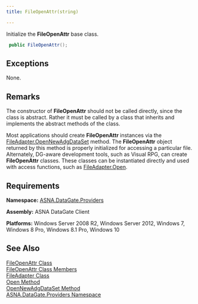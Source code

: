 ```yaml
---
title: FileOpenAttr(string)

---
```


Initialize the **FileOpenAttr** base class.

```cs
 public FileOpenAttr();
```

## Exceptions

None.
## Remarks

The constructor of **FileOpenAttr** should not be called directly, since the class is abstract. Rather it must be called by a class that inherits and implements the abstract methods of the class.

Most applications should create **FileOpenAttr** instances via the [ FileAdapter.OpenNewAdgDataSet](file-adapter-class-open-new-adg-dataset-method.html) method. The **FileOpenAttr** object returned by this method is properly initialized for accessing a particular file. Alternately, DG-aware development tools, such as Visual RPG, can create **FileOpenAttr** classes. These classes can be instantiated directly and used with access functions, such as [ FileAdapter.Open](file-adapter-class-open-method.html).
## Requirements

**Namespace:** [ ASNA.DataGate.Providers](datagate-providers-namespace.html) 

**Assembly:** ASNA DataGate Client

**Platforms:** Windows Server 2008 R2, Windows Server 2012, Windows 7, Windows 8 Pro, Windows 8.1 Pro, Windows 10
## See Also


[FileOpenAttr Class](adg-dataset-class.html)
      <br />
[FileOpenAttr Class Members](adg-dataset-members.html)
      <br />
[FileAdapter Class](file-adapter-class.html)
      <br />
[Open Method](file-adapter-class-open-method.html)
      <br />
[OpenNewAdgDataSet Method](file-adapter-class-open-new-adg-dataset-method.html)
      <br />
[ASNA.DataGate.Providers Namespace](datagate-providers-namespace.html)

